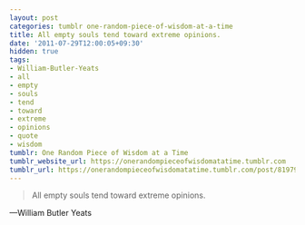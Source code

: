 ```yaml
---
layout: post
categories: tumblr one-random-piece-of-wisdom-at-a-time
title: All empty souls tend toward extreme opinions.
date: '2011-07-29T12:00:05+09:30'
hidden: true
tags:
- William-Butler-Yeats
- all
- empty
- souls
- tend
- toward
- extreme
- opinions
- quote
- wisdom
tumblr: One Random Piece of Wisdom at a Time
tumblr_website_url: https://onerandompieceofwisdomatatime.tumblr.com
tumblr_url: https://onerandompieceofwisdomatatime.tumblr.com/post/8197998001/all-empty-souls-tend-toward-extreme-opinions
---
```

> All empty souls tend toward extreme opinions.

—William Butler Yeats&nbsp;
